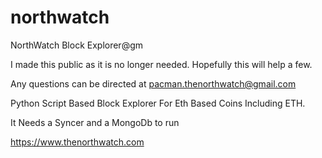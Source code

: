 # northwatch
NorthWatch Block Explorer@gm

I made this public as it is no longer needed.
Hopefully this will help a few.

Any questions can be directed at pacman.thenorthwatch@gmail.com

Python Script Based Block Explorer For Eth Based Coins Including ETH.

It Needs a Syncer and a MongoDb to run

https://www.thenorthwatch.com



